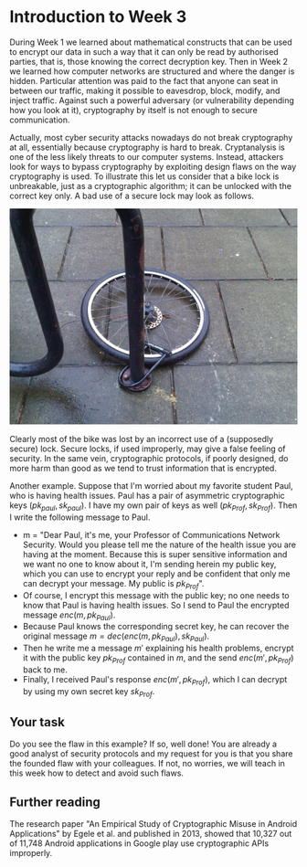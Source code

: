 # Introduction to Week 3

During Week 1 we learned about mathematical constructs that can be used to encrypt our data in such a way that it can only be read by authorised parties, that is, those knowing the correct decryption key. Then in Week 2 we learned how computer networks are structured and where the danger is hidden. Particular attention was paid to the fact that anyone can seat in between our traffic, making it possible to eavesdrop, block, modify, and inject traffic. Against such a powerful adversary (or vulnerability depending how you look at it), cryptography by itself is not enough to secure communication.

Actually, most cyber security attacks nowadays do not break cryptography at all, essentially because cryptography is hard to break. Cryptanalysis is one of the less likely threats to our computer systems.
Instead, attackers look for ways to bypass cryptography by exploiting design flaws on the way cryptography is used. To illustrate this let us consider that a bike lock is unbreakable, just as a cryptographic algorithm; it can be unlocked with the correct key only. A bad use of a secure lock may look as follows.

![GitHub Logo](./images/bike_stolen1.jpg)

Clearly most of the bike was lost by an incorrect use of a (supposedly secure) lock. Secure locks, if used improperly, may give a false feeling of security. In the same vein, cryptographic protocols, if poorly designed, do more harm than good as we tend to trust information that is encrypted.  

Another example. Suppose that I'm worried about my favorite student Paul, who is having health issues. Paul has a pair of asymmetric cryptographic keys $(pk_{paul}, sk_{paul})$. I have my own pair of keys as well $(pk_{Prof}, sk_{Prof})$. Then I write the following message to Paul.

* m = "Dear Paul, it's me, your Professor of Communications Network Security. Would you please tell me the nature of the health issue you are having at the moment. Because this is super sensitive information and we want no one to know about it, I'm sending herein my public key, which you can use to encrypt your reply and be confident that only me can decrypt your message. My public is $pk_{Prof}$".  
* Of course, I encrypt this message with the public key; no one needs to know that Paul is having health issues. So I send to Paul the encrypted message $enc(m, pk_{Paul})$.
* Because Paul knows the corresponding secret key, he can recover the original message $m = dec(enc(m, pk_{Paul}), sk_{Paul})$. 
* Then he write me a message $m'$ explaining his health problems, encrypt it with the public key $pk_{Prof}$ contained in $m$, and the send $enc(m', pk_{Prof})$ back to me.
* Finally, I received Paul's response $enc(m', pk_{Prof})$, which I can decrypt by using my own secret key $sk_{Prof}$. 

## Your task

Do you see the flaw in this example? If so, well done! You are already a good analyst of security protocols and my request for you is that you share the founded flaw with your colleagues. If not, no worries, we will teach in this week how to detect and avoid such flaws. 

## Further reading

The research paper "An Empirical Study of Cryptographic Misuse
in Android Applications" by Egele et al. and published in 2013, showed that  10,327 out of 11,748 Android applications in Google play use cryptographic APIs improperly. 
